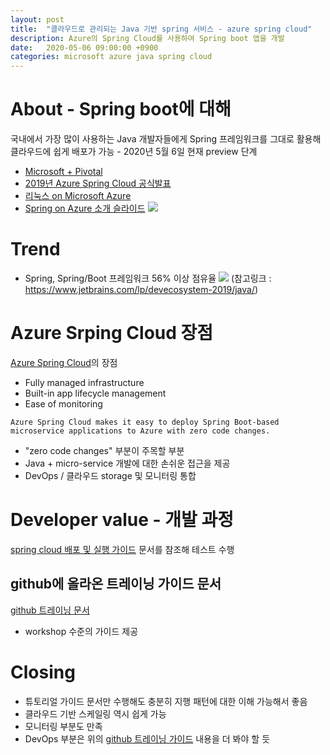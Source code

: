 ```yaml
---
layout: post
title:  "클라우드로 관리되는 Java 기반 spring 서비스 - azure spring cloud"
description: Azure의 Spring Cloud를 사용하여 Spring boot 앱을 개발
date:   2020-05-06 09:00:00 +0900
categories: microsoft azure java spring cloud
---
```


# About - Spring boot에 대해
국내에서 가장 많이 사용하는 Java 개발자들에게 Spring 프레임워크를 그대로 활용해 클라우드에 쉽게 배포가 가능 - 2020년 5월 6일 현재 preview 단계
- [Microsoft + Pivotal](https://azure.microsoft.com/ko-kr/overview/linux-on-azure/pivotal/#features)
- [2019년 Azure Spring Cloud 공식발표](https://azure.microsoft.com/en-us/blog/introducing-azure-spring-cloud-fully-managed-service-for-spring-boot-microservices/)
- [리눅스 on Microsoft Azure](https://azure.microsoft.com/en-us/overview/linux-on-azure/)
- [Spring on Azure 소개 슬라이드](https://www.slideshare.net/Pivotal/azure-spring-cloud)
![]({{site.url}}/assets/images/202005/2020-05-06-105858.png)

# Trend
- Spring, Spring/Boot 프레임워크 56% 이상 점유율
![]({{site.url}}/assets/images/202005/2020-05-06-105856.png)
(참고링크 : https://www.jetbrains.com/lp/devecosystem-2019/java/)

# Azure Srping Cloud 장점
[Azure Spring Cloud](https://docs.microsoft.com/en-us/azure/spring-cloud/spring-cloud-overview)의 장점
- Fully managed​
infrastructure​
- Built-in app lifecycle management​
- Ease of monitoring

```
Azure Spring Cloud makes it easy to deploy Spring Boot-based microservice applications to Azure with zero code changes. 
```
- "zero code changes" 부분이 주목할 부분
- Java + micro-service 개발에 대한 손쉬운 접근을 제공
- DevOps / 클라우드 storage 및 모니터링 통합

# Developer value - 개발 과정
[spring cloud 배포 및 실행 가이드](https://docs.microsoft.com/en-us/azure/spring-cloud/spring-cloud-quickstart-launch-app-cli) 문서를 참조해 테스트 수행

## github에 올라온 트레이닝 가이드 문서
[github 트레이닝 문서](https://github.com/microsoft/azure-spring-cloud-training)
- workshop 수준의 가이드 제공

# Closing
- 튜토리얼 가이드 문서만 수행해도 충분히 지행 패턴에 대한 이해 가능해서 좋음
- 클라우드 기반 스케일링 역시 쉽게 가능
- 모니터링 부분도 만족
- DevOps 부분은 위의 [github 트레이닝 가이드](https://github.com/microsoft/azure-spring-cloud-training) 내용을 더 봐야 할 듯